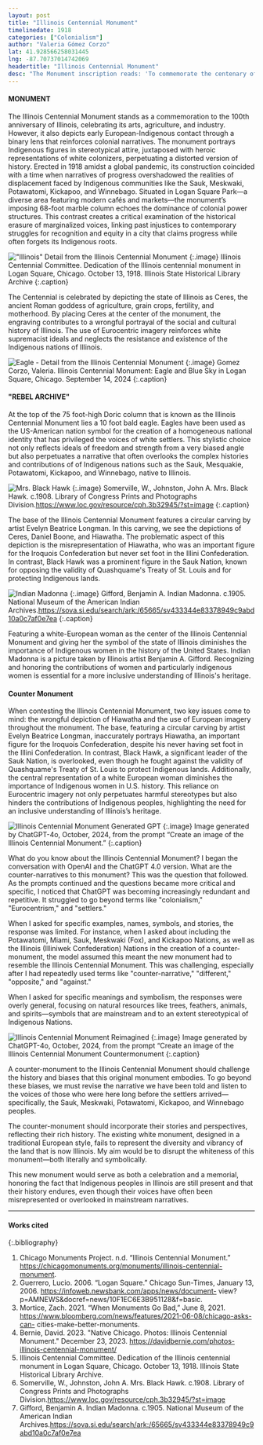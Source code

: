 ```yaml
---
layout: post
title: "Illinois Centennial Monument"
timelinedate: 1918
categories: ["Colonialism"]
author: "Valeria Gómez Corzo"
lat: 41.928566258031445
lng: -87.70737014742069
headertitle: "Illinois Centennial Monument"
desc: "The Monument inscription reads: 'To commemorate the centenary of Illinois as a sovereign state of the American Union December third MDCCCXV.' The Illinois Centennial Monument celebrates the 100th anniversary of the State of Illinois. On one side it celebrates Chicago’s arts, agriculture and industry. On the other side it depicts the early contact between Indigenous people and Europeans."
---
```

#### MONUMENT
The Illinois Centennial Monument stands as a commemoration to the 100th anniversary of Illinois, celebrating its arts, agriculture, and industry. However, it also depicts early European-Indigenous contact through a binary lens that reinforces colonial narratives. The monument portrays Indigenous figures in stereotypical attire, juxtaposed with heroic representations of white colonizers, perpetuating a distorted version of history. Erected in 1918 amidst a global pandemic, its construction coincided with a time when narratives of progress overshadowed the realities of displacement faced by Indigenous communities like the Sauk, Meskwaki, Potawatomi, Kickapoo, and Winnebago. Situated in Logan Square Park—a diverse area featuring modern cafés and markets—the monument’s imposing 68-foot marble column echoes the dominance of colonial power structures. This contrast creates a critical examination of the historical erasure of marginalized voices, linking past injustices to contemporary struggles for recognition and equity in a city that claims progress while often forgets its Indigenous roots.

!["Illinois" Detail from the Illinois Centennial Monument](images/ICM1.jpg)
{:.image} 
Illinois Centennial Committee. Dedication of the Illinois centennial monument in Logan Square, Chicago. October 13, 1918. Illinois State Historical Library Archive
{:.caption} 

The Centennial is celebrated by depicting the state of Illinois as Ceres, the ancient Roman goddess of agriculture, grain crops, fertility, and motherhood. By placing Ceres at the center of the monument, the engraving contributes to a wrongful portrayal of the social and cultural history of Illinois. The use of Eurocentric imagery reinforces white supremacist ideals and neglects the resistance and existence of the Indigenous nations of Illinois.

![Eagle - Detail from the Illinois Centennial Monument](images/ICM2.jpg)
{:.image} 
Gomez Corzo, Valeria. Illinois Centennial Monument: Eagle and Blue Sky in Logan Square, Chicago. September 14, 2024
{:.caption}

#### "REBEL ARCHIVE"
At the top of the 75 foot-high Doric column that is known as the Illinois Centennial Monument lies a 10 foot bald eagle. Eagles have been used as the US-American nation symbol for the creation of a homogeneous national identity that has privileged the voices of white settlers. This stylistic choice not only reflects ideals of freedom and strength from a very biased angle but also perpetuates a narrative that often overlooks the complex histories and contributions of of Indigenous nations such as the Sauk, Mesquakie, Potawatomi, Kickapoo, and Winnebago, native to Illinois. 

![Mrs. Black Hawk](images/ICM3.jpg)
{:.image} 
Somerville, W., Johnston, John A. Mrs. Black Hawk. c.1908. Library of Congress Prints and Photographs Division.https://www.loc.gov/resource/cph.3b32945/?st=image
{:.caption}

The base of the Illinois Centennial Monument features a circular carving by artist Evelyn Beatrice Longman. In this carving, we see the depictions of Ceres, Daniel Boone, and Hiawatha. The problematic aspect of this depiction is the misrepresentation of Hiawatha, who was an important figure for the Iroquois Confederation but never set foot in the Illini Confederation. In contrast, Black Hawk was a prominent figure in the Sauk Nation, known for opposing the validity of Quashquame's Treaty of St. Louis and for protecting Indigenous lands.

![Indian Madonna](images/ICM4.jpg)
{:.image} 
Gifford, Benjamin A. Indian Madonna. c.1905. National Museum of the American Indian Archives.https://sova.si.edu/search/ark:/65665/sv433344e83378949c9abd10a0c7af0e7ea
{:.caption}

Featuring a white-European woman as the center of the Illinois Centennial Monument and giving her the symbol of the state of Illinois diminishes the importance of Indigenous women in the history of the United States. Indian Madonna is a picture taken by Illinois artist Benjamin A. Gifford. Recognizing and honoring the contributions of women and particularly indigenous women is essential for a more inclusive understanding of Illinois's heritage.

#### Counter Monument 
When contesting the Illinois Centennial Monument, two key issues come to mind: the wrongful depiction of Hiawatha and the use of European imagery throughout the monument. The base, featuring a circular carving by artist Evelyn Beatrice Longman, inaccurately portrays Hiawatha, an important figure for the Iroquois Confederation, despite his never having set foot in the Illini Confederation. In contrast, Black Hawk, a significant leader of the Sauk Nation, is overlooked, even though he fought against the validity of Quashquame's Treaty of St. Louis to protect Indigenous lands. Additionally, the central representation of a white European woman diminishes the importance of Indigenous women in U.S. history. This reliance on Eurocentric imagery not only perpetuates harmful stereotypes but also hinders the contributions of Indigenous peoples, highlighting the need for an inclusive understanding of Illinois’s heritage.

![Illinois Centennial Monument Generated GPT](images/ICM5.jpg)
{:.image} 
Image generated by ChatGPT-4o, October, 2024, from the prompt “Create an image of the Illinois Centennial Monument.”
{:.caption} 

What do you know about the Illinois Centennial Monument? I began the conversation with OpenAI and the ChatGPT 4.0 version. What are the counter-narratives to this monument? This was the question that followed. As the prompts continued and the questions became more critical and specific, I noticed that ChatGPT was becoming increasingly redundant and repetitive. It struggled to go beyond terms like "colonialism," "Eurocentrism," and "settlers."

When I asked for specific examples, names, symbols, and stories, the response was limited. For instance, when I asked about including the Potawatomi, Miami, Sauk, Meskwaki (Fox), and Kickapoo Nations, as well as the Illinois (Illiniwek Confederation) Nations in the creation of a counter-monument, the model assumed this meant the new monument had to resemble the Illinois Centennial Monument. This was challenging, especially after I had repeatedly used terms like "counter-narrative," "different," "opposite," and "against."

When I asked for specific meanings and symbolism, the responses were overly general, focusing on natural resources like trees, feathers, animals, and spirits—symbols that are mainstream and to an extent stereotypical of Indigenous Nations.

![Illinois Centennial Monument Reimagined](images/ICM6.jpg)
{:.image} 
Image generated by ChatGPT-4o, October, 2024, from the prompt “Create an image of the Illinois Centennial Monument Countermonument
{:.caption} 

A counter-monument to the Illinois Centennial Monument should challenge the history and biases that this original monument embodies. To go beyond these biases, we must revise the narrative we have been told and listen to the voices of those who were here long before the settlers arrived—specifically, the Sauk, Meskwaki, Potawatomi, Kickapoo, and Winnebago peoples.

The counter-monument should incorporate their stories and perspectives, reflecting their rich history. The existing white monument, designed in a traditional European style, fails to represent the diversity and vibrancy of the land that is now Illinois. My aim would be to disrupt the whiteness of this monument—both literally and symbolically.

This new monument would serve as both a celebration and a memorial, honoring the fact that Indigenous peoples in Illinois are still present and that their history endures, even though their voices have often been misrepresented or overlooked in mainstream narratives.

---
#### Works cited
{:.bibliography}
1. Chicago Monuments Project. n.d. “Illinois Centennial Monument.” https://chicagomonuments.org/monuments/illinois-centennial-monument.
2. Guerrero, Lucio. 2006. “Logan Square.” Chicago Sun-Times, January 13, 2006. https://infoweb.newsbank.com/apps/news/document- view?p=AMNEWS&docref=news/10F1EC6E3B951128&f=basic.
3. Mortice, Zach. 2021. “When Monuments Go Bad,” June 8, 2021. https://www.bloomberg.com/news/features/2021-06-08/chicago-asks-can- cities-make-better-monuments.
4. Bernie, David. 2023. "Native Chicago. Photos: Illinois Centennial Monument." December 23, 2023. https://davidbernie.com/photos-illinois-centennial-monument/
5. Illinois Centennial Committee. Dedication of the Illinois centennial monument in Logan Square, Chicago. October 13, 1918. Illinois State Historical Library Archive. 
6. Somerville, W., Johnston, John A. Mrs. Black Hawk. c.1908. Library of Congress Prints and Photographs Division.https://www.loc.gov/resource/cph.3b32945/?st=image
7. Gifford, Benjamin A. Indian Madonna. c.1905. National Museum of the American Indian Archives.https://sova.si.edu/search/ark:/65665/sv433344e83378949c9abd10a0c7af0e7ea
